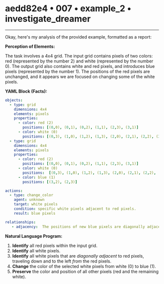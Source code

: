 # aedd82e4 • 007 • example_2 • investigate_dreamer

---
Okay, here's my analysis of the provided example, formatted as a report:

**Perception of Elements:**

The task involves a 4x4 grid. The input grid contains pixels of two colors: red (represented by the number 2) and white (represented by the number 0). The output grid also contains white and red pixels, and introduces blue pixels (represented by the number 1). The positions of the red pixels are unchanged, and it appears we are focused on changing some of the white pixels.

**YAML Block (Facts):**



```yaml
objects:
  - type: grid
    dimensions: 4x4
    elements: pixels
    properties:
      - color: red (2)
        positions: [(0,0), (0,1), (0,2), (1,1), (2,3), (3,1)]
      - color: white (0)
        positions: [(0,3), (1,0), (1,2), (1,3), (2,0), (2,1), (2,2), (3,0), (3,2), (3,3)]
  - type: grid
    dimensions: 4x4
    elements: pixels
    properties:
      - color: red (2)
        positions: [(0,0), (0,1), (0,2), (1,1), (2,3), (3,1)]
      - color: white (0)
        positions:  [(0,3), (1,0), (1,2), (1,3), (2,0), (2,1), (2,2), (3,0), (3,3)]
      - color: blue (1)
        positions: [(3,2), (2,3)]

actions:
  - type: change_color
    agent: unknown
    target: white pixels
    condition: specific white pixels adjacent to red pixels.
    result: blue pixels

relationships:
   - adjacency:  The positions of new blue pixels are diagonally adjacent to red pixels in the original input
```



**Natural Language Program:**

1.  **Identify** all red pixels within the input grid.
2.  **Identify** all white pixels.
3. **Identify** all white pixels that are *diagonally adjacent* to red pixels, traveling down and to the left *from* the red pixels.
4.  **Change** the color of the selected white pixels from white (0) to blue (1).
5.  **Preserve** the color and position of all other pixels (red and the remaining white).


